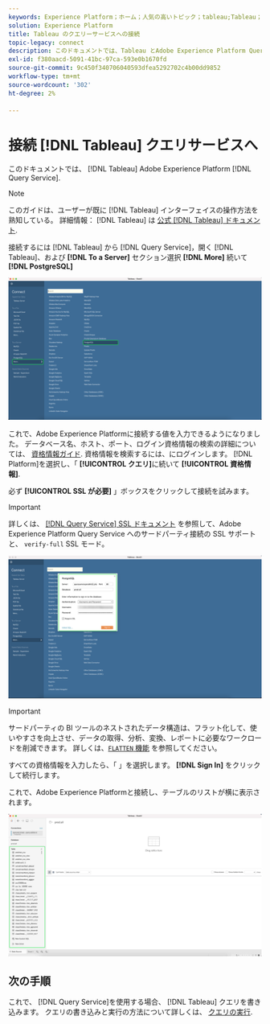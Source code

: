 ```yaml
---
keywords: Experience Platform；ホーム；人気の高いトピック；tableau;Tableau；クエリサービス；クエリサービス；クエリサービスへの接続；
solution: Experience Platform
title: Tableau のクエリーサービスへの接続
topic-legacy: connect
description: このドキュメントでは、Tableau とAdobe Experience Platform Query Service を接続する手順について説明します。
exl-id: f380aacd-5091-41bc-97ca-593e0b1670fd
source-git-commit: 9c450f340706040593dfea5292702c4b00dd9852
workflow-type: tm+mt
source-wordcount: '302'
ht-degree: 2%

---
```


# 接続 [!DNL Tableau] クエリサービスへ

このドキュメントでは、 [!DNL Tableau] Adobe Experience Platform [!DNL Query Service].

>[!NOTE]
>
> このガイドは、ユーザーが既に [!DNL Tableau] インターフェイスの操作方法を熟知している。 詳細情報： [!DNL Tableau] は [公式 [!DNL Tableau] ドキュメント](https://help.tableau.com/current/pro/desktop/en-us/default.htm).

接続するには [!DNL Tableau] から [!DNL Query Service]，開く [!DNL Tableau]、および **[!DNL To a Server]** セクション選択 **[!DNL More]** 続いて **[!DNL PostgreSQL]**

![この [!DNL Tableau] ダッシュボードに「その他」と「 [!DNL PostgreSQL] ハイライト表示されました。](../images/clients/tableau/open-connection.png)

これで、Adobe Experience Platformに接続する値を入力できるようになりました。 データベース名、ホスト、ポート、ログイン資格情報の検索の詳細については、 [資格情報ガイド](../ui/credentials.md). 資格情報を検索するには、にログインします。 [!DNL Platform]を選択し、「 **[!UICONTROL クエリ]**&#x200B;に続いて **[!UICONTROL 資格情報]**.

必ず **[!UICONTROL SSL が必要]** 」ボックスをクリックして接続を試みます。

>[!IMPORTANT]
>
>詳しくは、 [[!DNL Query Service] SSL ドキュメント](./ssl-modes.md) を参照して、Adobe Experience Platform Query Service へのサードパーティ接続の SSL サポートと、 `verify-full` SSL モード。

![この [!DNL PostgreSQL] 接続ダイアログが開き、接続の詳細が完了しました。](../images/clients/tableau/sign-in.png)

>[!IMPORTANT]
>
>サードパーティの BI ツールのネストされたデータ構造は、フラット化して、使いやすさを向上させ、データの取得、分析、変換、レポートに必要なワークロードを削減できます。 詳しくは、[`FLATTEN` 機能](../best-practices/flatten-nested-data.md) を参照してください。

すべての資格情報を入力したら、「 」を選択します。 **[!DNL Sign In]** をクリックして続行します。

これで、Adobe Experience Platformと接続し、テーブルのリストが横に表示されます。

![新しい [!DNL Tableau] ダッシュボードとクエリサービステーブルが左側のパネルでハイライト表示されています。](../images/clients/tableau/connected.png)

## 次の手順

これで、 [!DNL Query Service]を使用する場合、 [!DNL Tableau] クエリを書き込みます。 クエリの書き込みと実行の方法について詳しくは、 [クエリの実行](../best-practices/writing-queries.md).
